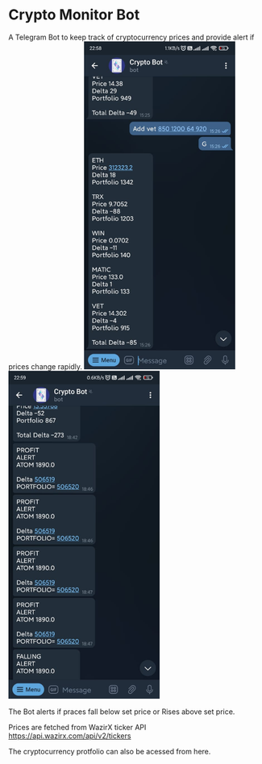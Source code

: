 # Crypto Monitor Bot

A Telegram Bot to keep track of cryptocurrency prices and
provide alert if prices change rapidly.
<img src="img11.jpeg" width=300> 
<img src="img22.jpeg" width=300>

The Bot alerts if praces fall below set price or Rises above set price.

Prices are fetched from WazirX ticker API  https://api.wazirx.com/api/v2/tickers


The cryptocurrency protfolio can also be acessed from here.
